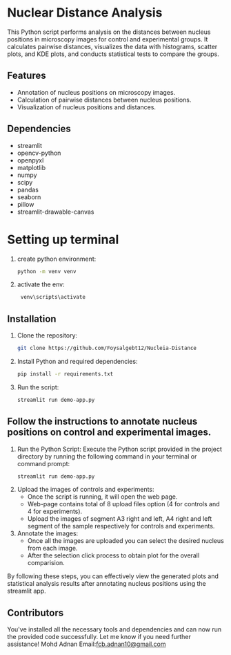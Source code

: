 # Nuclear Distance Analysis

This Python script performs analysis on the distances between nucleus positions in microscopy images for control and experimental groups. It calculates pairwise distances, visualizes the data with histograms, scatter plots, and KDE plots, and conducts statistical tests to compare the groups.

## Features

- Annotation of nucleus positions on microscopy images.
- Calculation of pairwise distances between nucleus positions.
- Visualization of nucleus positions and distances.

## Dependencies

- streamlit
- opencv-python
- openpyxl
- matplotlib
- numpy
- scipy
- pandas
- seaborn
- pillow
- streamlit-drawable-canvas

# Setting up terminal
1. create python environment:
    ```bash
    python -m venv venv
    ```
2. activate the env:
   ```bash
    venv\scripts\activate
    ```

## Installation

1. Clone the repository:
    ```bash
    git clone https://github.com/Foysalgebt12/Nucleia-Distance
    ```

2. Install Python and required dependencies:
    ```bash
    pip install -r requirements.txt
    ```
3. Run the script:
   ```bash
   streamlit run demo-app.py
   ```

## Follow the instructions to annotate nucleus positions on control and experimental images.

1. Run the Python Script: Execute the Python script provided in the project directory by running the following command in your terminal or command prompt:
    ```bash
    streamlit run demo-app.py
    ```
2. Upload the images of controls and experiments:
   - Once the script is running, it will open the web page.
   - Web-page contains total of 8 upload files option (4 for controls and 4 for experiments).
   - Upload the images of segment A3 right and left, A4 right and left segment of the sample respectively for controls and experiments.
3. Annotate the images:
   - Once all the images are uploaded you can select the desired nucleus from each image.
   - After the selection click process to obtain plot for the overall comparision.
  
By following these steps, you can effectively view the generated plots and statistical analysis results after annotating nucleus positions using the streamlit app.

## Contributors
You've installed all the necessary tools and dependencies and can now run the provided code successfully. Let me know if you need further assistance!
Mohd Adnan
Email:fcb.adnan10@gmail.com
